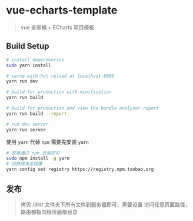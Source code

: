 # vue-echarts-template

> vue 全家桶 + ECharts 项目模板

## Build Setup

``` bash
# install dependencies
sudo yarn install

# serve with hot reload at localhost:8080
yarn run dev

# build for production with minification
yarn run build

# build for production and view the bundle analyzer report
yarn run build --report

# run dev server
yarn run server
```

使用 `yarn` 代替 `npm` 需要先安装 `yarn`

```bash
# 直接通过 npm 安装即可
sudo npm install -g yarn
# 切换成淘宝镜像
yarn config set registry https://registry.npm.taobao.org
```

## 发布
> 拷贝 /dist 文件夹下所有文件到服务器即可，需要设置 访问任意页面路径，路由都指向根页面根目录
